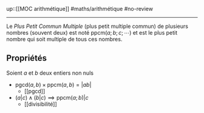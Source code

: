up::[[MOC arithmétique]]
#maths/arithmétique #no-review 

----
Le _Plus Petit Commun Multiple_ (plus petit multiple commun) de plusieurs nombres (souvent deux) est noté $\mathrm{ppcm}(a;b;c;\cdots )$ et est le plus petit nombre qui soit multiple de tous ces nombres.


## Propriétés 
Soient $a$ et $b$ deux entiers non nuls
 - $\mathrm{pgcd}(a,b)\times\mathrm{ppcm}(a,b)=|ab|$
     - [[pgcd]]
 - $(a|c) \wedge (b|c) \implies \mathrm{ppcm}(a;b)|c$
     - [[divisibilité]]

